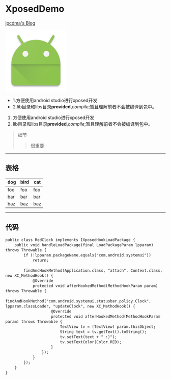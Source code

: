 # XposedDemo

[lpcdma's Blog](http://lpcdma.com)

![](https://raw.githubusercontent.com/lpcdma/XposedDemo/master/app/src/main/res/mipmap-xxxhdpi/ic_launcher.png)

- 1.方便使用android studio进行xposed开发
- 2.lib目录和libs目录**provided**,*compile*;暂且理解前者不会被编译到包中。

1. 方便使用android studio进行xposed开发
2. lib目录和libs目录**provided**,*compile*;暂且理解前者不会被编译到包中。

> 细节
>> 很重要

--------------------------------------------------

## 表格

dog | bird | cat
----|------|----
foo | foo  | foo
bar | bar  | bar
baz | baz  | baz
--------------------------------------------------

## 代码

```
public class RedClock implements IXposedHookLoadPackage {
    public void handleLoadPackage(final LoadPackageParam lpparam) throws Throwable {
        if (!lpparam.packageName.equals("com.android.systemui"))
            return;

        findAndHookMethod(Application.class, "attach", Context.class, new XC_MethodHook() {
            @Override
            protected void afterHookedMethod(MethodHookParam param) throws Throwable {
                findAndHookMethod("com.android.systemui.statusbar.policy.Clock", lpparam.classLoader, "updateClock", new XC_MethodHook() {
                    @Override
                    protected void afterHookedMethod(MethodHookParam param) throws Throwable {
                        TextView tv = (TextView) param.thisObject;
                        String text = tv.getText().toString();
                        tv.setText(text + " :)");
                        tv.setTextColor(Color.RED);
                    }
                });
            }
        });
    }
}
```

